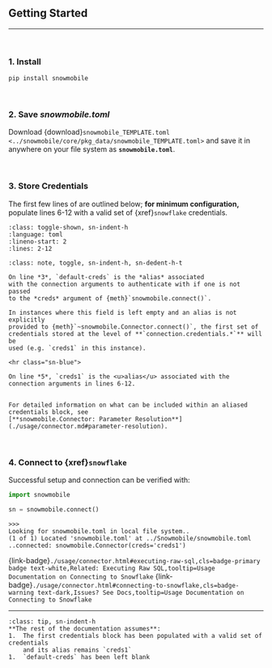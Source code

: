 ## Getting Started
---

<br>

### 1. Install
`pip install snowmobile`

<br>

### 2. Save *snowmobile.toml*
Download {download}`snowmobile_TEMPLATE.toml <../snowmobile/core/pkg_data/snowmobile_TEMPLATE.toml>` 
and save it in anywhere on your file system as **`snowmobile.toml`**.

<br>

### 3. Store Credentials
The first few lines of [](./usage/snowmobile_toml.md) are outlined below; **for 
minimum configuration,** populate lines 6-12 with a valid set of {xref}`snowflake` 
credentials.

`````{literalinclude} ../snowmobile/core/pkg_data/snowmobile_TEMPLATE.toml
:class: toggle-shown, sn-indent-h
:language: toml
:lineno-start: 2
:lines: 2-12
`````

````{admonition} More Info
:class: note, toggle, sn-indent-h, sn-dedent-h-t

On line *3*, `default-creds` is the *alias* associated
with the connection arguments to authenticate with if one is not passed 
to the *creds* argument of {meth}`snowmobile.connect()`.
 
In instances where this field is left empty and an alias is not explicitly
provided to {meth}`~snowmobile.Connector.connect()`, the first set of 
credentials stored at the level of **`connection.credentials.*`** will be 
used (e.g. `creds1` in this instance).

<hr class="sn-blue">

On line *5*, `creds1` is the <u>alias</u> associated with the connection arguments in lines 6-12.

 
For detailed information on what can be included within an aliased credentials block, see
[**snowmobile.Connector: Parameter Resolution**](./usage/connector.md#parameter-resolution).
````

<br>

### 4. Connect to {xref}`snowflake`
Successful setup and connection can be verified with:

```python
import snowmobile

sn = snowmobile.connect()
```
    >>>
    Looking for snowmobile.toml in local file system..
    (1 of 1) Located 'snowmobile.toml' at ../Snowmobile/snowmobile.toml
    ..connected: snowmobile.Connector(creds='creds1')

{link-badge}`./usage/connector.html#executing-raw-sql,cls=badge-primary badge text-white,Related: Executing Raw SQL,tooltip=Usage Documentation on Connecting to Snowflake`
{link-badge}`./usage/connector.html#connecting-to-snowflake,cls=badge-warning text-dark,Issues? See Docs,tooltip=Usage Documentation on Connecting to Snowflake`

<hr>

````{admonition} Tip
:class: tip, sn-indent-h
**The rest of the documentation assumes**: 
1.  The first credentials block has been populated with a valid set of credentials
    and its alias remains `creds1`
1.  `default-creds` has been left blank
````
